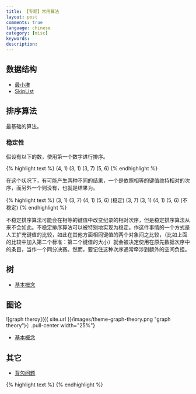 ```yaml
---
title: 【专题】常用算法
layout: post
comments: true
language: chinese
category: [misc]
keywords:
description:
---
```



<!-- more -->

## 数据结构

* [最小堆](/post/algorithm-min-heap-basic-introduce.html)
* [SkipList](/post/linux-program-structure-skiplist-introduce.html)



## 排序算法

最基础的算法。

### 稳定性

假设有以下的数，使用第一个数字进行排序。

{% highlight text %}
(4, 1)  (3, 1)  (3, 7)  (5, 6)
{% endhighlight %}

在这个状况下，有可能产生两种不同的结果，一个是依照相等的键值维持相对的次序，而另外一个则没有，也就是结果为。

{% highlight text %}
(3, 1)  (3, 7)  (4, 1)  (5, 6)   (稳定)
(3, 7)  (3, 1)  (4, 1)  (5, 6)   (不稳定)
{% endhighlight %}

不稳定排序算法可能会在相等的键值中改变纪录的相对次序，但是稳定排序算法从来不会如此。不稳定排序算法可以被特别地实现为稳定。作这件事情的一个方式是人工扩充键值的比较，如此在其他方面相同键值的两个对象间之比较，（比如上面的比较中加入第二个标准：第二个键值的大小）就会被决定使用在原先数据次序中的条目，当作一个同分决赛。然而，要记住这种次序通常牵涉到额外的空间负担。

<!--
原地排序(in-place)<br><br>
原地排序就是指不申请多余的空间来进行的排序，就是在原来的排序数据中比较和交换的排序。</li><br><li>

比较排序测试<br><br>
如果想要进行测试只需要输入如下命令




### 符号表示

一般如 LeetCode 中，会约束算法完成的时间以及使用内存数，时间就是约束的算法复杂度，通常会用如下的符号进行表示。

$\Theta$ 是上界也是下界 (tight)，等于的意思。
$O$ 上界 (tightness unknown)，小于等于的意思。
$o$ 上界 (not tight)，小于的意思。
$\Omega$ 下界 (tightness unknown)，大于等于的意思。
$\omega$ 下界 (not tight)，大于的意思。

其中 $Ο$ 是渐进上界，$\Omega$ 是渐进下界；$\Theta$ 需要同时满足 $Ο$ 和 $\Omega$，称为确界 (必须同时符合上界和下界)。

在实际使用时，$Ο$ 极其有用，因为它表示了最差性能。
-->

## 树

* [基本概念](/post/algorithm-structure-trees-introduce.html)

## 图论

![graph theroy]({{ site.url }}/images/theme-graph-theory.png "graph theory"){: .pull-center width="25%"}

* [基本概念](/post/algorithm-graph-theroy-basic-introduce.html)

## 其它

* [背包问题](/post/algorithm-knapsack-problem-introduce.html)

<!--
Creating Good Looking Diagrams Using Inkscape
http://www.ioncannon.net/utilities/123/10-tips-for-creating-good-looking-diagrams-using-inkscape/

https://github.com/labuladong/fucking-algorithm

关于很多算法的Python实现，也同时包括了其它的一些语言的实现
https://github.com/TheAlgorithms/Python
-->


{% highlight text %}
{% endhighlight %}
